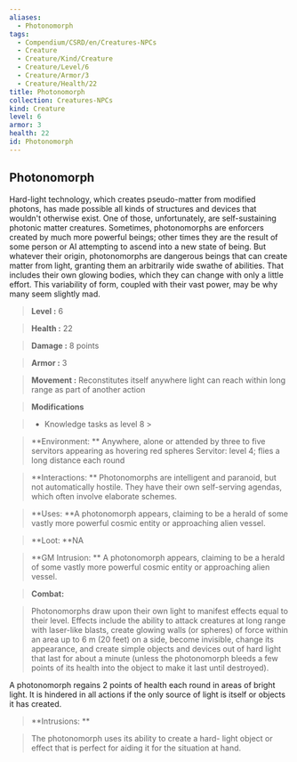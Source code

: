 ```yaml
---
aliases:
  - Photonomorph
tags:
  - Compendium/CSRD/en/Creatures-NPCs
  - Creature
  - Creature/Kind/Creature
  - Creature/Level/6
  - Creature/Armor/3
  - Creature/Health/22
title: Photonomorph
collection: Creatures-NPCs
kind: Creature
level: 6
armor: 3
health: 22
id: Photonomorph
---
```

## Photonomorph    
Hard-light technology, which creates pseudo-matter from modified photons, has made possible all kinds of structures and devices that wouldn't otherwise exist. One of those, unfortunately, are self-sustaining photonic matter creatures. Sometimes, photonomorphs are enforcers created by much more powerful beings; other times they are the result of some person or AI attempting to ascend into a new state of being. But whatever their origin, photonomorphs are dangerous beings that can create matter from light, granting them an arbitrarily wide swathe of abilities. That includes their own glowing bodies, which they can change with only a little effort. This variability of form, coupled with their vast power, may be why many seem slightly mad.    
  
    
> **Level :** 6    
> **Health :** 22    
> **Damage :** 8 points    
> **Armor :** 3    
> **Movement :** Reconstitutes itself anywhere light can reach within long range as part of another action    
> **Modifications**    
>- Knowledge tasks as level 8 >  
>    
> **Environment: ** Anywhere, alone or attended by three to five servitors appearing as hovering red spheres Servitor: level 4; flies a long distance each round    
> **Interactions: ** Photonomorphs are intelligent and paranoid, but not automatically hostile. They have their own self-serving agendas, which often involve elaborate schemes.    
> **Uses: **A photonomorph appears, claiming to be a herald of some vastly more powerful cosmic entity or approaching alien vessel.    
> **Loot: **NA    
> **GM Intrusion: ** A photonomorph appears, claiming to be a herald of some vastly more powerful cosmic entity or approaching alien vessel.    
  
> **Combat:**   
> Photonomorphs draw upon their own light to manifest effects equal to their level. Effects include the ability to attack creatures at long range with laser-like blasts, create glowing walls (or spheres) of force within an area up to 6 m (20 feet) on a side, become invisible, change its appearance, and create simple objects and devices out of hard light that last for about a minute (unless the photonomorph bleeds a few points of its health into the object to make it last until destroyed).  
A photonomorph regains 2 points of health each round in areas of bright light. It is hindered in all actions if the only source of light is itself or objects it has created.    
    
  
> **Intrusions: **   
> The photonomorph uses its ability to create a hard- light object or effect that is perfect for aiding it for the situation at hand.    
